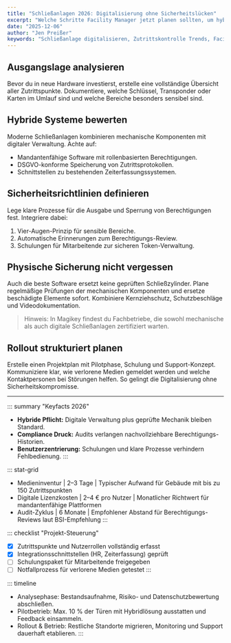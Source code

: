 ```yaml
---
title: "Schließanlagen 2026: Digitalisierung ohne Sicherheitslücken"
excerpt: "Welche Schritte Facility Manager jetzt planen sollten, um hybride Schließsysteme sicher und effizient zu betreiben."
date: "2025-12-06"
author: "Jen Preißer"
keywords: "Schließanlage digitalisieren, Zutrittskontrolle Trends, Facility Management Sicherheit"
---
```


## Ausgangslage analysieren

Bevor du in neue Hardware investierst, erstelle eine vollständige Übersicht aller Zutrittspunkte. Dokumentiere, welche Schlüssel, Transponder oder Karten im Umlauf sind und welche Bereiche besonders sensibel sind.

## Hybride Systeme bewerten

Moderne Schließanlagen kombinieren mechanische Komponenten mit digitaler Verwaltung. Achte auf:

- Mandantenfähige Software mit rollenbasierten Berechtigungen.
- DSGVO-konforme Speicherung von Zutrittsprotokollen.
- Schnittstellen zu bestehenden Zeiterfassungssystemen.

## Sicherheitsrichtlinien definieren

Lege klare Prozesse für die Ausgabe und Sperrung von Berechtigungen fest. Integriere dabei:

1. Vier-Augen-Prinzip für sensible Bereiche.
2. Automatische Erinnerungen zum Berechtigungs-Review.
3. Schulungen für Mitarbeitende zur sicheren Token-Verwaltung.

## Physische Sicherung nicht vergessen

Auch die beste Software ersetzt keine geprüften Schließzylinder. Plane regelmäßige Prüfungen der mechanischen Komponenten und ersetze beschädigte Elemente sofort. Kombiniere Kernziehschutz, Schutzbeschläge und Videodokumentation.

> Hinweis: In Magikey findest du Fachbetriebe, die sowohl mechanische als auch digitale Schließanlagen zertifiziert warten.

## Rollout strukturiert planen

Erstelle einen Projektplan mit Pilotphase, Schulung und Support-Konzept. Kommuniziere klar, wie verlorene Medien gemeldet werden und welche Kontaktpersonen bei Störungen helfen. So gelingt die Digitalisierung ohne Sicherheitskompromisse.

---

::: summary "Keyfacts 2026"
- **Hybride Pflicht:** Digitale Verwaltung plus geprüfte Mechanik bleiben Standard.
- **Compliance Druck:** Audits verlangen nachvollziehbare Berechtigungs-Historien.
- **Benutzerzentrierung:** Schulungen und klare Prozesse verhindern Fehlbedienung.
:::

::: stat-grid
- Medieninventur | 2–3 Tage | Typischer Aufwand für Gebäude mit bis zu 150 Zutrittspunkten
- Digitale Lizenzkosten | 2–4 € pro Nutzer | Monatlicher Richtwert für mandantenfähige Plattformen
- Audit-Zyklus | 6 Monate | Empfohlener Abstand für Berechtigungs-Reviews laut BSI-Empfehlung
:::

::: checklist "Projekt-Steuerung"
- [x] Zutrittspunkte und Nutzerrollen vollständig erfasst
- [x] Integrationsschnittstellen (HR, Zeiterfassung) geprüft
- [ ] Schulungspaket für Mitarbeitende freigegeben
- [ ] Notfallprozess für verlorene Medien getestet
:::

::: timeline
- Analysephase: Bestandsaufnahme, Risiko- und Datenschutzbewertung abschließen.
- Pilotbetrieb: Max. 10 % der Türen mit Hybridlösung ausstatten und Feedback einsammeln.
- Rollout & Betrieb: Restliche Standorte migrieren, Monitoring und Support dauerhaft etablieren.
:::
